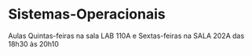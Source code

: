 # Sistemas-Operacionais
Aulas Quintas-feiras na sala LAB 110A e Sextas-feiras na SALA 202A das 18h30 às 20h10
